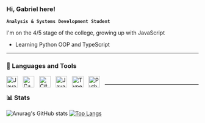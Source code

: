 ### Hi, Gabriel here! 
**`Analysis & Systems Development Student`**

I'm on the 4/5 stage of the college, growing up with JavaScript
- Learning Python OOP and TypeScript

---

### 🧰 Languages and Tools

<img align="left" alt="Java" width="30px" style="padding-right:10px;" src="https://cdn.jsdelivr.net/gh/devicons/devicon/icons/java/java-original.svg"/>
<img align="left" alt="C++" width="30px" style="padding-right:10px;" src="https://cdn.jsdelivr.net/gh/devicons/devicon/icons/cplusplus/cplusplus-line.svg" />
<img align="left" alt="C#" width="30px" style="padding-right:10px;" src="https://cdn.jsdelivr.net/gh/devicons/devicon/icons/csharp/csharp-line.svg" />
<img align="left" alt="JavaScript" width="30px" style="padding-right:10px;" src="https://cdn.jsdelivr.net/gh/devicons/devicon/icons/javascript/javascript-original.svg"/>
<img align="left" alt="TypeScript" width="30px" style="padding-right:10px;" src="https://cdn.jsdelivr.net/gh/devicons/devicon/icons/typescript/typescript-original.svg"/>
<img align="left" alt="Python" width="30px" style="padding-right:10px;" src="https://cdn.jsdelivr.net/gh/devicons/devicon/icons/python/python-plain.svg" />


#
---

### 📊 Stats

![Anurag's GitHub stats](https://github-readme-stats.vercel.app/api?username=Gaturama&show_icons=true&theme=gotham)
[![Top Langs](https://github-readme-stats.vercel.app/api/top-langs/?username=Gaturama&layout=compact&theme=gotham)](https://github.com/Gaturama/github-readme-stats)
